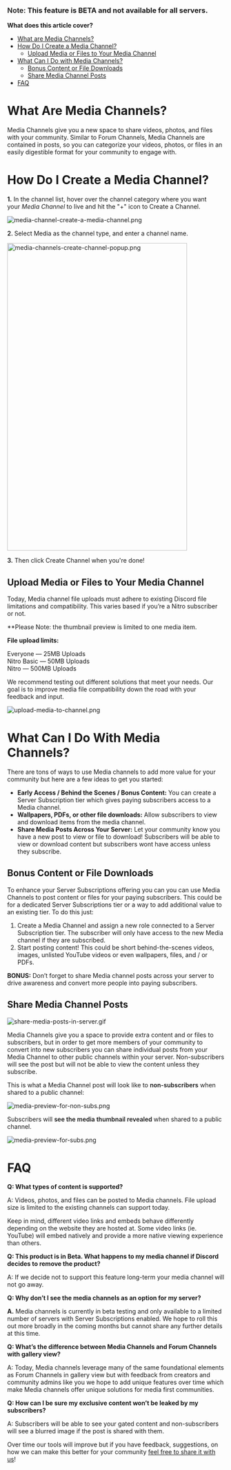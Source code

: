 <h3>
    <span class="notion-enable-hover" style="font-weight: 600;" data-token-index="0">Note: </span>This feature is BETA and not available for all servers.
</h3>
<p><span class="wysiwyg-font-size-large"><strong>What does this article cover?</strong></span></p>
<ul>
    <li><a href="#h_01H1PGYP08Z09JA3XGJ5QKT5A8" target="_self">What are Media Channels?</a></li>
    <li>
        <a href="#h_01H1PGYVC3JSYFV6S7ASSQDHPN" target="_self">How Do I Create a Media Channel?</a>
        <ul>
            <li><a href="#h_01H1PGZ2A00AHGFZC2ES4PZE3N" target="_self">Upload Media or Files to Your Media Channel</a></li>
        </ul>
    </li>
    <li>
        <a href="#h_01H1PGZ897BKCVBBVC1HQAGCJW" target="_self">What Can I Do with Media Channels?</a>
        <ul>
            <li><a href="#h_01H1PGZDGKKX8YV9AVV9HYP5GW" target="_self">Bonus Content or File Downloads</a></li>
            <li><a href="#h_01H1PGZM21ZNYKG839ZD6RMTJ8" target="_self">Share Media Channel Posts</a></li>
        </ul>
    </li>
    <li><a href="#h_01H1PGZXVC1MCKAB7T41Q3KGAJ" target="_self">FAQ</a></li>
</ul>
<h1 id="h_01H1PGYP08Z09JA3XGJ5QKT5A8">What Are Media Channels?</h1>
<p>Media Channels give you a new space to share videos, photos, and files with your community. Similar to Forum Channels, Media Channels are contained in posts, so you can categorize your videos, photos, or files in an easily digestible format for your community to engage with.</p>
<h1 id="h_01H1PGYVC3JSYFV6S7ASSQDHPN">How Do I Create a Media Channel?</h1>
<p><strong>1.</strong> In the channel list, hover over the channel category where you want your <em>Media Channel</em> to live and hit the "+" icon to Create a Channel.</p>
<p class="wysiwyg-text-align-center"><img src="https://creator-support.discord.com/hc/article_attachments/14445913755671" alt="media-channel-create-a-media-channel.png"></p>
<p><span class="notion-enable-hover" style="font-weight: 600;" data-token-index="0">2. </span>Select Media as the channel type, and enter a channel name.</p>
<p class="wysiwyg-text-align-center"><img src="https://creator-support.discord.com/hc/article_attachments/15490439948311" alt="media-channels-create-channel-popup.png" width="417" height="711"></p>
<p><span class="notion-enable-hover" style="font-weight: 600;" data-token-index="0">3.</span> Then click Create Channel when you're done!</p>
<h2 id="h_01H1PGZ2A00AHGFZC2ES4PZE3N">Upload Media or Files to Your Media Channel</h2>
<p>Today, Media channel file uploads must adhere to existing Discord file limitations and compatibility. This varies based if you’re a Nitro subscriber or not.</p>
<p>**Please Note: the thumbnail preview is limited to one media item.</p>
<p><strong>File upload limits:</strong></p>
<p>Everyone — 25MB Uploads<br>Nitro Basic — 50MB Uploads <br>Nitro — 500MB Uploads</p>
<p>We recommend testing out different solutions that meet your needs. Our goal is to improve media file compatibility down the road with your feedback and input.</p>
<p class="wysiwyg-text-align-center"><img src="https://creator-support.discord.com/hc/article_attachments/14445880907031" alt="upload-media-to-channel.png"></p>
<h1 id="h_01H1PGZ897BKCVBBVC1HQAGCJW">What Can I Do With Media Channels?</h1>
<p>There are tons of ways to use Media channels to add more value for your community but here are a few ideas to get you started:</p>
<ul>
    <li>
        <strong>Early Access / Behind the Scenes / Bonus Content:</strong> You can create a Server Subscription tier which gives paying subscribers access to a Media channel.
    </li>
    <li>
        <strong>Wallpapers, PDFs, or other file downloads:</strong> Allow subscribers to view and download items from the media channel.
    </li>
    <li>
        <strong>Share Media Posts Across Your Server:</strong> Let your community know you have a new post to view or file to download! Subscribers will be able to view or download content but subscribers wont have access unless they subscribe.
    </li>
</ul>
<h2 id="h_01H1PGZDGKKX8YV9AVV9HYP5GW">Bonus Content or File Downloads</h2>
<p>To enhance your Server Subscriptions offering you can you can use Media Channels to post content or files for your paying subscribers. This could be for a dedicated Server Subscriptions tier or a way to add additional value to an existing tier. To do this just:</p>
<ol>
    <li>Create a Media Channel and assign a new role connected to a Server Subscription tier. The subscriber will only have access to the new Media channel if they are subscribed.</li>
    <li>Start posting content! This could be short behind-the-scenes videos, images, unlisted YouTube videos or even wallpapers, files, and / or PDFs.</li>
</ol>
<p><strong>BONUS:</strong> Don’t forget to share Media channel posts across your server to drive awareness and convert more people into paying subscribers.</p>
<h2 id="h_01H1PGZM21ZNYKG839ZD6RMTJ8">Share Media Channel Posts</h2>
<p class="wysiwyg-text-align-center"><span class="notion-enable-hover" data-token-index="1"><img src="https://creator-support.discord.com/hc/article_attachments/14445981952279" alt="share-media-posts-in-server.gif"></span></p>
<p><span class="notion-enable-hover" data-token-index="1">Media Channels give you a space to provide extra content and or files to subscribers, but in order to get more members of your community to convert into new subscribers you can share individual posts from your Media Channel to other public channels within your server. Non-subscribers will see the post but will not be able to view the content unless they subscribe. </span></p>
<p><span class="notion-enable-hover" data-token-index="1">This is what a Media Channel post will look like to <span class="notion-enable-hover" style="font-weight: 600;" data-token-index="1">non-subscribers</span> when shared to a public channel: </span></p>
<p class="wysiwyg-text-align-center"><span class="notion-enable-hover" data-token-index="1"><img src="https://creator-support.discord.com/hc/article_attachments/14445881751319" alt="media-preview-for-non-subs.png"></span></p>
<p><span class="notion-enable-hover" data-token-index="1">Subscribers will <span class="notion-enable-hover" style="font-weight: 600;" data-token-index="1">see the media thumbnail revealed </span>when shared to a public channel.</span></p>
<p class="wysiwyg-text-align-center"><span class="notion-enable-hover" data-token-index="1"><img src="https://creator-support.discord.com/hc/article_attachments/14445881748503" alt="media-preview-for-subs.png"></span></p>
<h1 id="h_01H1PGZXVC1MCKAB7T41Q3KGAJ">FAQ</h1>
<p><strong>Q: What types of content is supported?</strong></p>
<p>A: Videos, photos, and files can be posted to Media channels. File upload size is limited to the existing channels can support today.</p>
<p>Keep in mind, different video links and embeds behave differently depending on the website they are hosted at. Some video links (ie. YouTube) will embed natively and provide a more native viewing experience than others.</p>
<p><strong>Q: This product is in Beta. What happens to my media channel if Discord decides to remove the product?</strong></p>
<p>A: If we decide not to support this feature long-term your media channel will not go away.</p>
<p><strong>Q: Why don’t I see the media channels as an option for my server?</strong></p>
<p><strong>A.</strong> Media channels is currently in beta testing and only available to a limited number of servers with Server Subscriptions enabled. We hope to roll this out more broadly in the coming months but cannot share any further details at this time.</p>
<p><strong>Q: What’s the difference between Media Channels and Forum Channels with gallery view?</strong></p>
<p>A: Today, Media channels leverage many of the same foundational elements as Forum Channels in gallery view but with feedback from creators and community admins like you we hope to add unique features over time which make Media channels offer unique solutions for media first communities.</p>
<p><strong>Q: How can I be sure my exclusive content won’t be leaked by my subscribers?</strong></p>
<p>A: Subscribers will be able to see your gated content and non-subscribers will see a blurred image if the post is shared with them.</p>
<p>Over time our tools will improve but if you have feedback, suggestions, on how we can make this better for your community <a href="https://creator-support.discord.com/hc/en-us/community/topics/14512705617175-Server-Subscriptions" target="_blank" rel="noopener">feel free to share it with us</a>!</p>
